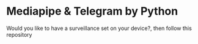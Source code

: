 # Mediapipe & Telegram by Python
Would you like to have a surveillance set on your device?,  then follow this repository
